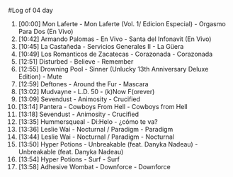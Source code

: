 #Log of 04 day

1. [00:00] Mon Laferte - Mon Laferte (Vol. 1/ Edicion Especial) - Orgasmo Para Dos (En Vivo)
1. [10:42] Armando Palomas - En Vivo - Santa del Infonavit (En Vivo)
1. [10:45] La Castañeda - Servicios Generales II - La Güera
1. [10:49] Los Romanticos de Zacatecas - Corazonada - Corazonada
1. [12:51] Disturbed - Believe - Remember
1. [12:55] Drowning Pool - Sinner (Unlucky 13th Anniversary Deluxe Edition) - Mute
1. [12:59] Deftones - Around the Fur - Mascara
1. [13:02] Mudvayne - L.D. 50 - (k)Now F(orever)
1. [13:09] Sevendust - Animosity - Crucified
1. [13:14] Pantera - Cowboys From Hell - Cowboys from Hell
1. [13:18] Sevendust - Animosity - Crucified
1. [13:35] Hummersqueal - Di:Helo - ¿cómo te va?
1. [13:36] Leslie Wai - Nocturnal / Paradigm - Paradigm
1. [13:44] Leslie Wai - Nocturnal / Paradigm - Nocturnal
1. [13:50] Hyper Potions - Unbreakable (feat. Danyka Nadeau) - Unbreakable (feat. Danyka Nadeau)
1. [13:54] Hyper Potions - Surf - Surf
1. [13:58] Adhesive Wombat - Downforce - Downforce
